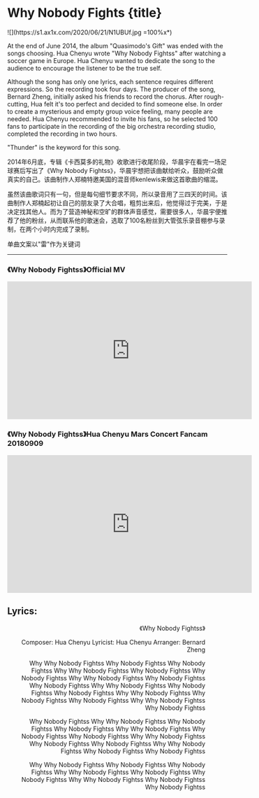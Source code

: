 # Why Nobody Fights {title}
<div class="background" markdown="1">
![](https://s1.ax1x.com/2020/06/21/N1UBUf.jpg =100%x*)
</div>

At the end of June 2014, the album "Quasimodo's Gift" was ended with the songs choosing. Hua Chenyu wrote "Why Nobody Fightss" after watching a soccer game in Europe. Hua Chenyu wanted to dedicate the song to the audience to encourage the listener to be the true self.

Although the song has only one lyrics, each sentence requires different expressions. So the recording took four days. The producer of the song, Bernard Zheng, initially asked his friends to record the chorus. After rough-cutting, Hua felt it's too perfect and decided to find someone else. In order to create a mysterious and empty group voice feeling, many people are needed. Hua Chenyu recommended to invite his fans, so he selected 100 fans to participate in the recording of the big orchestra recording studio, completed the recording in two hours.

"Thunder" is the keyword for this song.

2014年6月底，专辑《卡西莫多的礼物》收歌进行收尾阶段，华晨宇在看完一场足球赛后写出了《Why Nobody Fightss》，华晨宇想把该曲献给听众，鼓励听众做真实的自己。该曲制作人郑楠特邀美国的混音师kenlewis来做这首歌曲的缩混。

虽然该曲歌词只有一句，但是每句细节要求不同，所以录音用了三四天的时间。该曲制作人郑楠起初让自己的朋友录了大合唱，粗剪出来后，他觉得过于完美，于是决定找其他人。而为了营造神秘和空旷的群体声音感觉，需要很多人，华晨宇便推荐了他的粉丝，从而联系他的歌迷会，选取了100名粉丝到大管弦乐录音棚参与录制，在两个小时内完成了录制。

单曲文案以"雷"作为关键词

---------------------------------

### 《Why Nobody Fightss》Official MV

<iframe width="560" height="315" src="https://www.youtube.com/embed/FODqREJiglg" frameborder="0" allow="accelerometer; autoplay; encrypted-media; gyroscope; picture-in-picture" allowfullscreen></iframe>

### 《Why Nobody Fightss》Hua Chenyu Mars Concert Fancam 20180909

<iframe width="560" height="315" src="https://www.youtube.com/embed/1MABkyutvsc" frameborder="0" allow="accelerometer; autoplay; encrypted-media; gyroscope; picture-in-picture" allowfullscreen></iframe>

## Lyrics:
<div class="box">
<div class="lyrics" style="width: 90%; text-align: right">
《Why Nobody Fightss》

Composer: Hua Chenyu
Lyricist: Hua Chenyu
Arranger: Bernard Zheng

Why Why Nobody Fightss
Why Nobody Fightss
Why Nobody Fightss
Why Why Nobody Fightss
Why Nobody Fightss
Why Nobody Fightss
Why Why Nobody Fightss
Why Nobody Fightss
Why Nobody Fightss
Why Why Nobody Fightss
Why Nobody Fightss
Why Nobody Fightss
Why Why Nobody Fightss
Why Nobody Fightss
Why Nobody Fightss
Why Why Nobody Fightss
Why Nobody Fightss

Why Nobody Fightss
Why Why Nobody Fightss
Why Nobody Fightss
Why Nobody Fightss
Why Why Nobody Fightss
Why Nobody Fightss
Why Nobody Fightss
Why Why Nobody Fightss
Why Nobody Fightss
Why Nobody Fightss
Why Why Nobody Fightss
Why Nobody Fightss
Why Nobody Fightss

Why Why Nobody Fightss
Why Nobody Fightss
Why Nobody Fightss
Why Why Nobody Fightss
Why Nobody Fightss
Why Nobody Fightss
Why Why Nobody Fightss
Why Nobody Fightss
Why Nobody Fightss
</div>